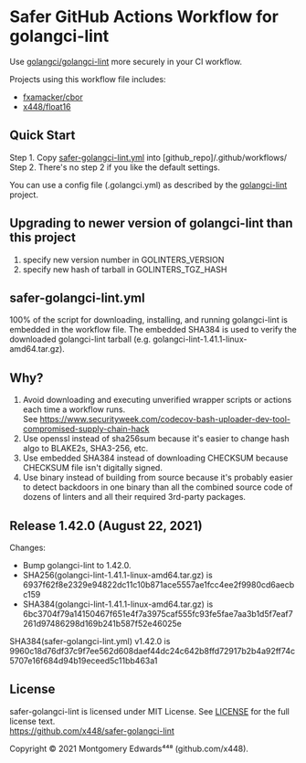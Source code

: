 # Safer GitHub Actions Workflow for golangci-lint

Use [golangci/golangci-lint](https://github.com/golangci/golangci-lint) more securely in your CI workflow.

Projects using this workflow file includes:
 - [fxamacker/cbor](https://github.com/fxamacker/cbor)
 - [x448/float16](https://github.com/x448/float16)

## Quick Start
Step 1. Copy [safer-golangci-lint.yml](https://raw.githubusercontent.com/x448/safer-golangci-lint/main/safer-golangci-lint.yml) into [github_repo]/.github/workflows/  
Step 2. There's no step 2 if you like the default settings.

You can use a config file (.golangci.yml) as described by the [golangci-lint](https://github.com/golangci/golangci-lint) project.

## Upgrading to newer version of golangci-lint than this project
1. specify new version number in GOLINTERS_VERSION
2. specify new hash of tarball in GOLINTERS_TGZ_HASH

## safer-golangci-lint.yml

100% of the script for downloading, installing, and running golangci-lint
is embedded in the workflow file.  The embedded SHA384 is used to verify the 
downloaded golangci-lint tarball (e.g. golangci-lint-1.41.1-linux-amd64.tar.gz). 

## Why?
1. Avoid downloading and executing unverified wrapper scripts or actions each time a workflow runs.  
   See https://www.securityweek.com/codecov-bash-uploader-dev-tool-compromised-supply-chain-hack
2. Use openssl instead of sha256sum because it's easier to change hash algo to BLAKE2s, SHA3-256, etc.
3. Use embedded SHA384 instead of downloading CHECKSUM because CHECKSUM file isn't digitally signed.
4. Use binary instead of building from source because it's probably easier to detect backdoors in one binary 
   than all the combined source code of dozens of linters and all their required 3rd-party packages.

## Release 1.42.0 (August 22, 2021)
Changes:  
  - Bump golangci-lint to 1.42.0.
  - SHA256(golangci-lint-1.41.1-linux-amd64.tar.gz) is 6937f62f8e2329e94822dc11c10b871ace5557ae1fcc4ee2f9980cd6aecbc159
  - SHA384(golangci-lint-1.41.1-linux-amd64.tar.gz) is 6bc3704f79a14150467f651e4f7a3975caf555fc93fe5fae7aa3b1d5f7eaf7261d97486298d169b241b587f52e46025e

SHA384(safer-golangci-lint.yml) v1.42.0 is  
9960c18d76df37c9f7ee562d608daef44dc24c642b8ffd72917b2b4a92ff74c5707e16f684d94b19eceed5c11bb463a1

## License
safer-golangci-lint is licensed under MIT License.  See [LICENSE](LICENSE) for the full license text.  
https://github.com/x448/safer-golangci-lint

Copyright © 2021 Montgomery Edwards⁴⁴⁸ (github.com/x448).
